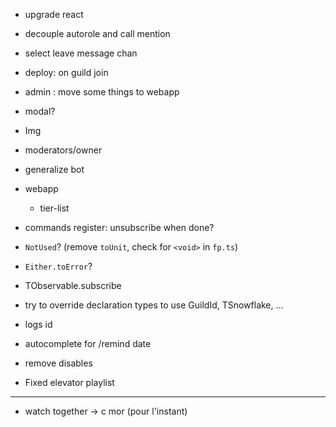 - upgrade react
- decouple autorole and call mention
- select leave message chan
- deploy: on guild join
- admin : move some things to webapp
- modal?
- Img
- moderators/owner
- generalize bot
- webapp
  - tier-list
- commands register: unsubscribe when done?
- `NotUsed`? (remove `toUnit`, check for `<void>` in `fp.ts`)
- `Either.toError`?
- TObservable.subscribe
- try to override declaration types to use GuildId, TSnowflake, ...
- logs id
- autocomplete for /remind date
- remove disables

- Fixed elevator playlist

---

- watch together -> c mor (pour l'instant)
